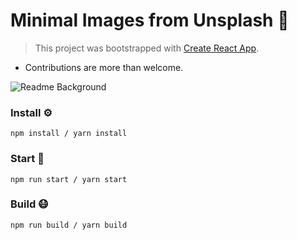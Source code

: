 # Minimal Images from Unsplash 🌁
> This project was bootstrapped with [Create React App](https://github.com/facebook/create-react-app).
- Contributions are more than welcome.

![Readme Background](https://i.imgur.com/QPSmxNT.png)

### Install ⚙️

```
npm install / yarn install
```

### Start 🏃

```
npm run start / yarn start
```

### Build 😷

```
npm run build / yarn build
```

